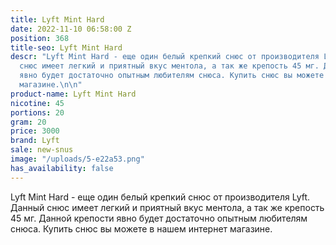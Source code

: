 ```yaml
---
title: Lyft Mint Hard
date: 2022-11-10 06:58:00 Z
position: 368
title-seo: Lyft Mint Hard
descr: "Lyft Mint Hard - еще один белый крепкий снюс от производителя Lyft. Данный
  снюс имеет легкий и приятный вкус ментола, а так же крепость 45 мг. Данной крепости
  явно будет достаточно опытным любителям снюса. Купить снюс вы можете в нашем интернет
  магазине.\n\n"
product-name: Lyft Mint Hard
nicotine: 45
portions: 20
gram: 20
price: 3000
brand: Lyft
sale: new-snus
image: "/uploads/5-e22a53.png"
has_availability: false
---
```


Lyft Mint Hard - еще один белый крепкий снюс от производителя Lyft. Данный снюс имеет легкий и приятный вкус ментола, а так же крепость 45 мг. Данной крепости явно будет достаточно опытным любителям снюса. Купить снюс вы можете в нашем интернет магазине.

